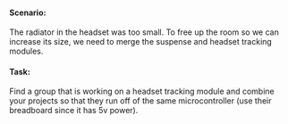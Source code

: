 #### Scenario: 
The radiator in the headset was too small. To free up the room so we can increase its size, we need to merge the suspense and headset tracking modules.
#### Task: 
Find a group that is working on a headset tracking module and combine your projects so that they run off of the same microcontroller (use their breadboard since it has 5v power).